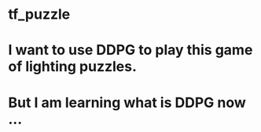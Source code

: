 # tf_puzzle
# I want to use DDPG to play this game of lighting puzzles.
# But I am learning what is DDPG now ...

